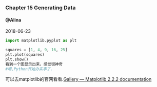 ### Chapter 15 Generating Data 

#### @Alina

2018-06-23

```python
import matplotlib.pyplot as plt

squares = [1, 4, 9, 16, 25]
plt.plot(squares)
plt.show()
看到一个图显示出来，感觉很神奇
#嗯,Python开始办实事了.
```

可以去matplotlib的官网看看.[Gallery — Matplotlib 2.2.2 documentation](https://matplotlib.org/gallery/index.html)